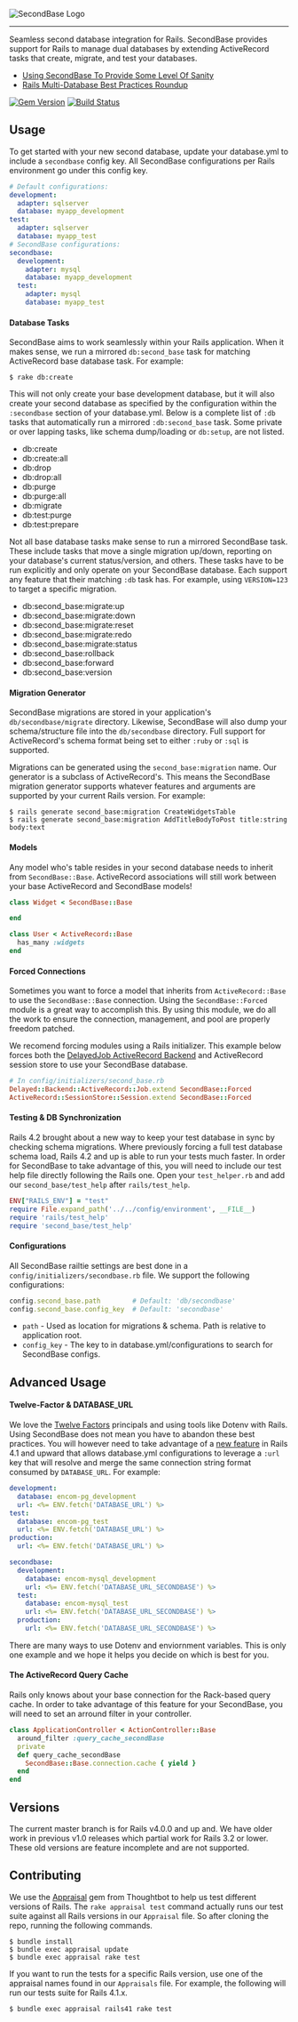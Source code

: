 
![SecondBase Logo](https://cloud.githubusercontent.com/assets/2381/12219457/5a5aab4e-b712-11e5-92e1-de6487aa0809.png)
<hr>
Seamless second database integration for Rails. SecondBase provides support for Rails to manage dual databases by extending ActiveRecord tasks that create, migrate, and test your databases.

* [Using SecondBase To Provide Some Level Of Sanity](http://technology.customink.com/blog/2016/01/10/two-headed-cat-using-secondbase-to-provide-some-level-of-sanity-in-a-two-database-rails-application/)
* [Rails Multi-Database Best Practices Roundup](http://technology.customink.com/blog/2015/06/22/rails-multi-database-best-practices-roundup/)

[![Gem Version](https://badge.fury.io/rb/secondbase.png)](http://badge.fury.io/rb/secondbase)
[![Build Status](https://travis-ci.org/customink/secondbase.svg?branch=master)](https://travis-ci.org/customink/secondbase)


## Usage

To get started with your new second database, update your database.yml to include a `secondbase` config key. All SecondBase configurations per Rails environment go under this config key.

```yaml
# Default configurations:
development:
  adapter: sqlserver
  database: myapp_development
test:
  adapter: sqlserver
  database: myapp_test
# SecondBase configurations:
secondbase:
  development:
    adapter: mysql
    database: myapp_development
  test:
    adapter: mysql
    database: myapp_test
```

#### Database Tasks

SecondBase aims to work seamlessly within your Rails application. When it makes sense, we run a mirrored `db:second_base` task for matching ActiveRecord base database task. For example:

```shell
$ rake db:create
```

This will not only create your base development database, but it will also create your second database as specified by the configuration within the `:secondbase` section of your database.yml. Below is a complete list of `:db` tasks that automatically run a mirrored `:db:second_base` task. Some private or over lapping tasks, like schema dump/loading or `db:setup`, are not listed.

* db:create
* db:create:all
* db:drop
* db:drop:all
* db:purge
* db:purge:all
* db:migrate
* db:test:purge
* db:test:prepare

Not all base database tasks make sense to run a mirrored SecondBase task. These include tasks that move a single migration up/down, reporting on your database's current status/version, and others. These tasks have to be run explicitly and only operate on your SecondBase database. Each support any feature that their matching `:db` task has. For example, using `VERSION=123` to target a specific migration.

* db:second_base:migrate:up
* db:second_base:migrate:down
* db:second_base:migrate:reset
* db:second_base:migrate:redo
* db:second_base:migrate:status
* db:second_base:rollback
* db:second_base:forward
* db:second_base:version

#### Migration Generator

SecondBase migrations are stored in your application's `db/secondbase/migrate` directory. Likewise, SecondBase will also dump your schema/structure file into the `db/secondbase` directory. Full support for ActiveRecord's schema format being set to either `:ruby` or `:sql` is supported.

Migrations can be generated using the `second_base:migration` name. Our generator is a subclass of ActiveRecord's. This means the SecondBase migration generator supports whatever features and arguments are supported by your current Rails version. For example:

```shell
$ rails generate second_base:migration CreateWidgetsTable
$ rails generate second_base:migration AddTitleBodyToPost title:string body:text
```

#### Models

Any model who's table resides in your second database needs to inherit from `SecondBase::Base`. ActiveRecord associations will still work between your base ActiveRecord and SecondBase models!

```ruby
class Widget < SecondBase::Base

end

class User < ActiveRecord::Base
  has_many :widgets
end
```

#### Forced Connections

Sometimes you want to force a model that inherits from `ActiveRecord::Base` to use the `SecondBase::Base` connection. Using the `SecondBase::Forced` module is a great way to accomplish this. By using this module, we do all the work to ensure the connection, management, and pool are properly freedom patched.

We recomend forcing modules using a Rails initializer. This example below forces both the [DelayedJob ActiveRecord Backend](https://github.com/collectiveidea/delayed_job_active_record) and ActiveRecord session store to use your SecondBase database.

```ruby
# In config/initializers/second_base.rb
Delayed::Backend::ActiveRecord::Job.extend SecondBase::Forced
ActiveRecord::SessionStore::Session.extend SecondBase::Forced
```

#### Testing & DB Synchronization

Rails 4.2 brought about a new way to keep your test database in sync by checking schema migrations. Where previously forcing a full test database schema load, Rails 4.2 and up is able to run your tests much faster. In order for SecondBase to take advantage of this, you will need to include our test help file directly following the Rails one. Open your `test_helper.rb` and add our `second_base/test_help` after `rails/test_help`.

```ruby
ENV["RAILS_ENV"] = "test"
require File.expand_path('../../config/environment', __FILE__)
require 'rails/test_help'
require 'second_base/test_help'
```

#### Configurations

All SecondBase railtie settings are best done in a `config/initializers/secondbase.rb` file. We support the following configurations:

```ruby
config.second_base.path        # Default: 'db/secondbase'
config.second_base.config_key  # Default: 'secondbase'
```

* `path` - Used as location for migrations & schema. Path is relative to application root.
* `config_key` - The key to in database.yml/configurations to search for SecondBase configs.


## Advanced Usage

#### Twelve-Factor & DATABASE_URL

We love the [Twelve Factors](http://12factor.net) principals and using tools like Dotenv with Rails. Using SecondBase does not mean you have to abandon these best practices. You will however need to take advantage of a [new feature](https://github.com/rails/rails/pull/14633) in Rails 4.1 and upward that allows database.yml configurations to leverage a `:url` key that will resolve and merge the same connection string format consumed by `DATABASE_URL`. For example: 

```yaml
development:
  database: encom-pg_development
  url: <%= ENV.fetch('DATABASE_URL') %>
test:
  database: encom-pg_test
  url: <%= ENV.fetch('DATABASE_URL') %>
production:
  url: <%= ENV.fetch('DATABASE_URL') %>

secondbase:
  development:
    database: encom-mysql_development
    url: <%= ENV.fetch('DATABASE_URL_SECONDBASE') %>
  test:
    database: encom-mysql_test
    url: <%= ENV.fetch('DATABASE_URL_SECONDBASE') %>
  production:
    url: <%= ENV.fetch('DATABASE_URL_SECONDBASE') %>
```

There are many ways to use Dotenv and enviornment variables. This is only one example and we hope it helps you decide on which is best for you.

#### The ActiveRecord Query Cache

Rails only knows about your base connection for the Rack-based query cache. In order to take advantage of this feature for your SecondBase, you will need to set an arround filter in your controller.

```ruby
class ApplicationController < ActionController::Base
  around_filter :query_cache_secondBase
  private
  def query_cache_secondBase
    SecondBase::Base.connection.cache { yield }
  end
end
```


## Versions

The current master branch is for Rails v4.0.0 and up and. We have older work in previous v1.0 releases which partial work for Rails 3.2 or lower. These old versions are feature incomplete and are not supported.


## Contributing

We use the [Appraisal](https://github.com/thoughtbot/appraisal) gem from Thoughtbot to help us test different versions of Rails. The `rake appraisal test` command actually runs our test suite against all Rails versions in our `Appraisal` file. So after cloning the repo, running the following commands.

```shell
$ bundle install
$ bundle exec appraisal update
$ bundle exec appraisal rake test
```

If you want to run the tests for a specific Rails version, use one of the appraisal names found in our `Appraisals` file. For example, the following will run our tests suite for Rails 4.1.x.

```shell
$ bundle exec appraisal rails41 rake test
```

